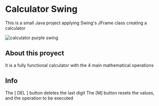 # Calculator Swing

This is a small Java project applying Swing's JFrame class creating a calculator

![calculator purple swing](https://user-images.githubusercontent.com/96300875/207099694-3d8a5a86-79f5-4a7b-8951-41504561c49e.png)

## About this proyect

It is a fully functional calculator with the 4 main mathematical operations

## Info

The [ DEL ] button deletes the last digit
The [M] button resets the values, and the operation to be executed


